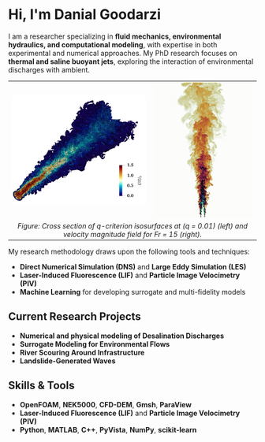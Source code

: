 # Hi, I'm Danial Goodarzi

I am a researcher specializing in **fluid mechanics, environmental hydraulics, and computational modeling**, with expertise in both experimental and numerical approaches. My PhD research focuses on **thermal and saline buoyant jets**, exploring the interaction of environmental discharges with ambient.

<p align="center">
  <table>
    <tr>
      <td align="center">
        <img src="images/DNS1.jpeg" alt="DNS Isosurfaces" width="400"/>
      </td>
      <td align="center">
        <img src="images/temp_fr15.jpg" alt="Velocity Field Fr=15" width="300"/>
      </td>
    </tr>
    <tr>
      <td colspan="2" align="center">
        <em>Figure: Cross section of q-criterion isosurfaces at (q = 0.01) (left) and velocity magnitude field for Fr = 15 (right).</em>
      </td>
    </tr>
  </table>
</p>

My research methodology draws upon the following tools and techniques:

- **Direct Numerical Simulation (DNS)** and **Large Eddy Simulation (LES)**
- **Laser-Induced Fluorescence (LIF)** and **Particle Image Velocimetry (PIV)**
- **Machine Learning** for developing surrogate and multi-fidelity models

## Current Research Projects

- **Numerical and physical modeling of Desalination Discharges**
- **Surrogate Modeling for Environmental Flows**
- **River Scouring Around Infrastructure**
- **Landslide-Generated Waves**

## Skills & Tools

- **OpenFOAM**, **NEK5000**, **CFD-DEM**, **Gmsh**, **ParaView**
- **Laser-Induced Fluorescence (LIF)** and **Particle Image Velocimetry (PIV)**
- **Python**, **MATLAB**, **C++**, **PyVista**, **NumPy**, **scikit-learn**
